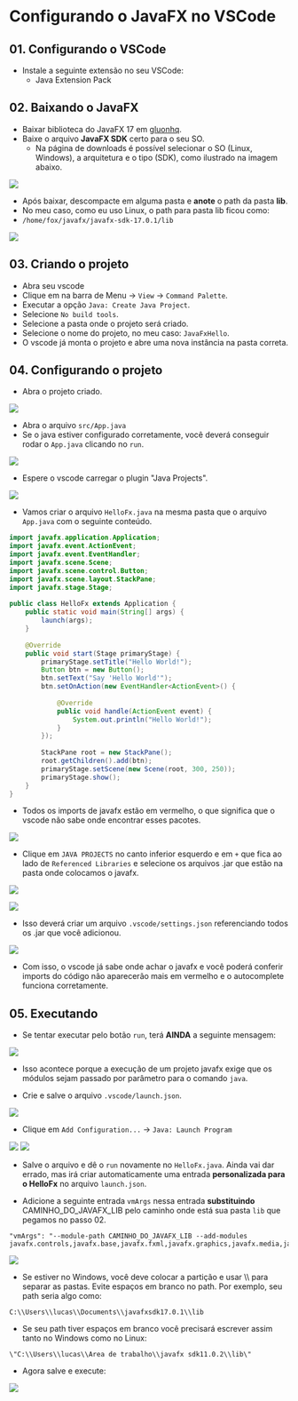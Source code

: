 # Configurando o JavaFX no VSCode

## 01. Configurando o VSCode

- Instale a seguinte extensão no seu VSCode:
  - Java Extension Pack

## 02. Baixando o JavaFX
- Baixar biblioteca do JavaFX 17 em [gluonhq](https://gluonhq.com/products/javafx/).
- Baixe o arquivo **JavaFX SDK** certo para o seu SO.
    - Na página de downloads é possível selecionar o SO (Linux, Windows), a arquitetura e o tipo (SDK), como ilustrado na imagem abaixo.

![](images/gluon.png)

- Após baixar, descompacte em alguma pasta e **anote** o path da pasta **lib**.
- No meu caso, como eu uso Linux, o path para pasta lib ficou como:
- `/home/fox/javafx/javafx-sdk-17.0.1/lib`

![](images/pasta_lib.png)


## 03. Criando o projeto

- Abra seu vscode
- Clique em na barra de Menu -> `View` -> `Command Palette`.
- Executar a opção `Java: Create Java Project`.
- Selecione `No build tools`.
- Selecione a pasta onde o projeto será criado.
- Selecione o nome do projeto, no meu caso: `JavaFxHello`.
- O vscode já monta o projeto e abre uma nova instância na pasta correta.

## 04. Configurando o projeto
- Abra o projeto criado.

![](images/abrir_projeto.png)
- Abra o arquivo `src/App.java`
- Se o java estiver configurado corretamente, você deverá conseguir rodar o `App.java` clicando no `run`.

![](images/basic_run.png)
- Espere o vscode carregar o plugin "Java Projects".

![](images/extensao.png)

- Vamos criar o arquivo `HelloFx.java` na mesma pasta que o arquivo `App.java` com o seguinte conteúdo.

```java
import javafx.application.Application;
import javafx.event.ActionEvent;
import javafx.event.EventHandler;
import javafx.scene.Scene;
import javafx.scene.control.Button;
import javafx.scene.layout.StackPane;
import javafx.stage.Stage;
 
public class HelloFx extends Application {
    public static void main(String[] args) {
        launch(args);
    }
    
    @Override
    public void start(Stage primaryStage) {
        primaryStage.setTitle("Hello World!");
        Button btn = new Button();
        btn.setText("Say 'Hello World'");
        btn.setOnAction(new EventHandler<ActionEvent>() {
 
            @Override
            public void handle(ActionEvent event) {
                System.out.println("Hello World!");
            }
        });
        
        StackPane root = new StackPane();
        root.getChildren().add(btn);
        primaryStage.setScene(new Scene(root, 300, 250));
        primaryStage.show();
    }
}
```
- Todos os imports de javafx estão em vermelho, o que significa que o vscode não sabe onde encontrar esses pacotes.

![](images/vermelho.png)

- Clique em `JAVA PROJECTS` no canto inferior esquerdo e em `+` que fica ao lado de `Referenced Libraries` e selecione os arquivos .jar que estão na pasta onde colocamos o javafx.

![](images/plus2.png)

![](images/jars.png)

- Isso deverá criar um arquivo `.vscode/settings.json` referenciando todos os .jar que você adicionou.

![](images/libs_instaladas.png)

- Com isso, o vscode já sabe onde achar o javafx e você poderá conferir imports do código não aparecerão mais em vermelho e o autocomplete funciona corretamente.


## 05. Executando
- Se tentar executar pelo botão `run`, terá **AINDA** a seguinte mensagem: 

![](images/run_pre.png)

- Isso acontece porque a execução de um projeto javafx exige que os módulos sejam passado por parâmetro para o comando `java`.

- Crie e salve o arquivo `.vscode/launch.json`.

![](images/launch.png)

- Clique em `Add Configuration...` -> `Java: Launch Program`

![](images/setup_launch.png)
![](images/setup_launch2.png)
- Salve o arquivo e dê o `run` novamente no `HelloFx.java`. Ainda vai dar errado, mas irá criar automaticamente uma entrada **personalizada para o HelloFx** no arquivo `launch.json`.

- Adicione a seguinte entrada `vmArgs` nessa entrada **substituindo** CAMINHO_DO_JAVAFX_LIB pelo caminho onde está sua pasta `lib` que pegamos no passo 02.

```
"vmArgs": "--module-path CAMINHO_DO_JAVAFX_LIB --add-modules javafx.controls,javafx.base,javafx.fxml,javafx.graphics,javafx.media,javafx.web",
```

![](images/vmargs.png)


- Se estiver no Windows, você deve colocar a partição e usar \\\\ para separar as pastas. Evite espaços em branco no path. Por exemplo, seu path seria algo como:
```
C:\\Users\\lucas\\Documents\\javafxsdk17.0.1\\lib
```
- Se seu path tiver espaços em branco você precisará escrever assim tanto no Windows como no Linux:
```
\"C:\\Users\\lucas\\Area de trabalho\\javafx sdk11.0.2\\lib\"
```

- Agora salve e execute:

![](images/janela.png)
